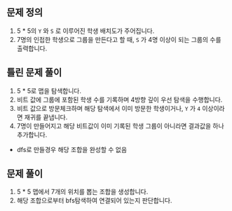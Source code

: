 ## 문제 정의

1. 5 * 5의 `Y` 와 `S` 로 이루어진 학생 배치도가 주어집니다.
2. 7명의 인접한 학생으로 그룹을 만든다고 할 때, `S` 가 4명 이상이 되는 그룹의 수를 출력합니다.

## 틀린 문제 풀이

1. 5 * 5로 맵을 탐색합니다.
2. 비트 값에 그룹에 포함된 학생 수를 기록하며 4방향 깊이 우선 탐색을 수행합니다.
3. 비트 값으로 방문체크하며 해당 탐색에서 이미 방문한 학생이거나, `Y` 가 `4` 이상이라면 재귀를 끝냅니다.
4. 7명이 만들어지고 해당 비트값이 이미 기록된 학생 그룹이 아니라면 결과값을 하나 추가합니다.
- dfs로 만들경우 해당 조합을 완성할 수 없음

## 문제 풀이

1. 5 * 5 맵에서 7개의 위치를 뽑는 조합을 생성합니다.
2. 해당 조합으로부터 bfs탐색하여 연결되어 있는지 판단합니다.